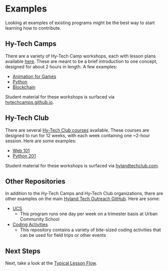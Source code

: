 # Examples
Looking at examples of existing programs might be the best way to start learning how to contribute.

## Hy-Tech Camps
There are a variety of Hy-Tech Camp workshops, each with lesson plans available [here](https://github.com/hytechcamps/). These are meant to be a brief introduction to one concept, designed for about 2 hours in length. A few examples:

- [Animation for Games](https://github.com/hytechcamps/animation)
- [Python](https://github.com/hytechcamps/python)
- [Blockchain](https://github.com/hytechcamps/blockchain)

Student material for these workshops is surfaced via [hytechcamps.github.io](https://hytechcamps.github.io/).

## Hy-Tech Club
There are several [Hy-Tech Club courses](https://github.com/hytechclub/) available. These courses are designed to run for 12 weeks, with each week containing one ~2-hour session. Here are some examples:

- [Web 101](https://github.com/hytechclub/web-101)
- [Python 201](https://github.com/hytechclub/py-201)

Student material for these workshops is surfaced via [hylandtechclub.com](https://hylandtechclub.com/).

## Other Repositories
In addition to the Hy-Tech Camps and Hy-Tech Club organizations, there are other examples on the main [Hyland Tech Outreach GitHub](https://github.com/hylandtechoutreach). Here are some:

- [UCS](https://github.com/hylandtechoutreach/ucs)
    - This program runs one day per week on a trimester basis at Urban Community School
- [Coding Activities](https://github.com/hylandtechoutreach/coding-activities)
    - This repository contains a variety of bite-sized coding activities that can be used for field trips or other events

## Next Steps
Next, take a look at the [Typical Lesson Flow](TypicalLessonFlow.md).
